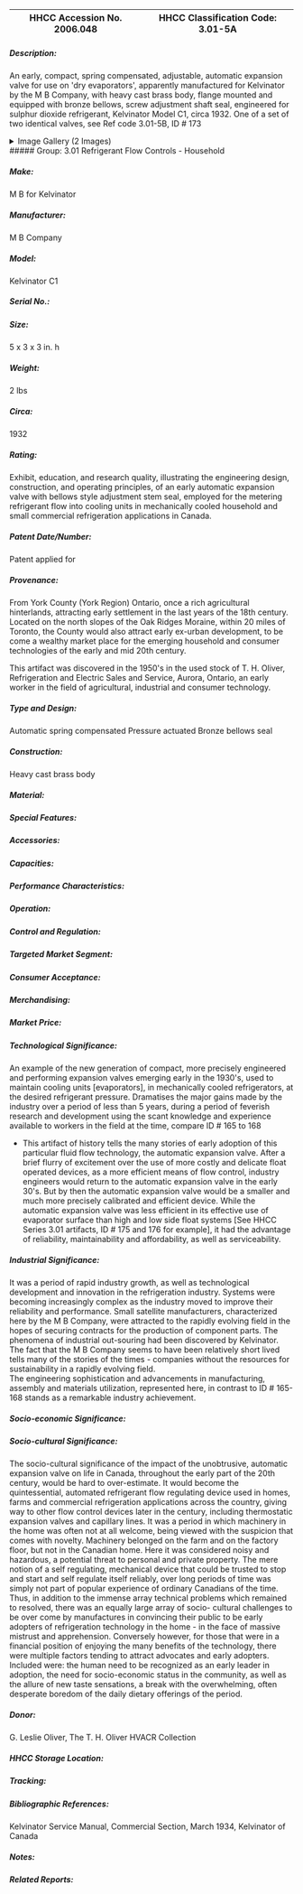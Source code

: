 | **HHCC Accession No. 2006.048** |**HHCC Classification Code:  3.01-5A**|
| ----------- | ----------- |
##### Description:
An early, compact, spring compensated, adjustable, automatic expansion valve for use on 'dry evaporators', apparently manufactured for Kelvinator by the M B Company, with heavy cast brass body, flange mounted and equipped with bronze bellows, screw adjustment shaft seal, engineered for sulphur dioxide refrigerant, Kelvinator Model C1, circa 1932. One of a set of two identical valves, see Ref code 3.01-5B, ID # 173


<details>
	<summary>Image Gallery (2 Images)</summary>
<div class="gallery gallery-wrapper--full" contenteditable="false" data-is-empty="false" data-translation="Add images" data-columns="6">
<figure class="gallery__item"><a href="#DOMAIN_NAME#gallery/3.01-5a.jpg" data-size="1551x1054"><img src="#DOMAIN_NAME#gallery/3.01-5a-thumbnail.jpg" alt=""></a></figure>
<figure class="gallery__item"><a href="#DOMAIN_NAME#gallery/3.01-5aa.jpg" data-size="1741x1049"><img src="#DOMAIN_NAME#gallery/3.01-5aa-thumbnail.jpg" alt=""></a></figure>
</div>
</details>
##### Group:
3.01 Refrigerant Flow Controls - Household

##### Make:
M B for Kelvinator

##### Manufacturer:
M B Company

##### Model:
Kelvinator C1

##### Serial No.:


##### Size:
5 x 3 x 3 in. h

##### Weight:
2 lbs

##### Circa:
1932

##### Rating:
Exhibit, education, and research quality, illustrating the engineering design, construction, and operating principles, of an early automatic expansion valve with bellows style adjustment stem seal, employed for the metering refrigerant flow into cooling units in mechanically cooled household and small commercial refrigeration applications in Canada.

##### Patent Date/Number:
Patent applied for

##### Provenance:
From York County (York Region) Ontario, once a rich agricultural hinterlands, attracting early settlement in the last years of the 18th century. Located on the north slopes of the Oak Ridges Moraine, within 20 miles of Toronto, the County would also attract early ex-urban development, to be come a wealthy market place for the emerging household and consumer technologies of the early and mid 20th century. 

This artifact was discovered in the 1950's in the used stock of T. H. Oliver, Refrigeration and Electric Sales and Service, Aurora, Ontario, an early worker in the field of agricultural, industrial and consumer technology.

##### Type and Design:
Automatic spring compensated
Pressure actuated
Bronze bellows seal

##### Construction:
Heavy cast brass body

##### Material:


##### Special Features:


##### Accessories:


##### Capacities:


##### Performance Characteristics:


##### Operation:


##### Control and Regulation:


##### Targeted Market Segment:


##### Consumer Acceptance:


##### Merchandising:


##### Market Price:


##### Technological Significance:
An example of the new generation of compact, more precisely engineered and performing expansion valves emerging early in the 1930's, used to maintain cooling units [evaporators], in mechanically cooled refrigerators, at the desired refrigerant pressure. 
Dramatises the major gains made by the industry over a period of less than 5 years, during a period of feverish research and development using the scant knowledge and experience available to workers in the field at the time, compare ID # 165 to 168   
-    This artifact of history tells the many stories of early adoption of this particular fluid flow technology, the automatic expansion valve. After a brief flurry of excitement over the use of more costly and delicate float operated devices, as a more efficient means of flow control, industry engineers would return to the automatic expansion valve in the early 30's. But by then the automatic expansion valve would be a smaller and much more precisely calibrated and efficient device. While the automatic expansion valve was less efficient in its effective use of evaporator surface than high and low side float systems [See  HHCC Series 3.01 artifacts, ID # 175 and 176 for example], it had the advantage of reliability, maintainability and affordability, as well as serviceability.

##### Industrial Significance:
It was a period of rapid industry growth, as well as technological development and innovation in the refrigeration industry. Systems were becoming increasingly complex as the industry moved to improve their reliability and performance. Small satellite manufacturers, characterized here by the M B Company, were attracted to the rapidly evolving field in the hopes of securing contracts for the production of component parts. The phenomena of industrial out-souring had been discovered by Kelvinator.  
The fact that the M B Company seems to have been relatively short lived tells many of the stories of the times - companies without the resources for sustainability in a rapidly evolving field.      
The engineering sophistication and advancements in manufacturing, assembly and materials utilization, represented here, in contrast to ID # 165-168 stands as a remarkable industry achievement.

##### Socio-economic Significance:


##### Socio-cultural Significance:
The socio-cultural significance of the impact of the unobtrusive, automatic expansion valve on life in Canada, throughout the early part of the 20th century, would be hard to over-estimate. It would become the quintessential, automated refrigerant flow regulating device used in homes, farms and commercial refrigeration applications across the country, giving way to other flow control devices later in the century, including thermostatic expansion valves and capillary lines.
It was a period in which machinery in the home was often not at all welcome, being viewed with the suspicion that comes with novelty. Machinery belonged on the farm and on the factory floor, but not in the Canadian home. Here it was considered noisy and hazardous, a potential threat to personal and private property.
The mere notion of a self regulating, mechanical device that could be trusted to stop and start and self regulate itself reliably, over long periods of time was simply not part of popular experience of ordinary Canadians of the time. 
Thus, in addition to the immense array technical problems which remained to resolved, there was an equally large array of socio- cultural challenges to be over come by manufactures in convincing their public to be early adopters of refrigeration technology in the home - in the face of massive mistrust and apprehension. 
Conversely however, for those that were in a financial position of enjoying the many benefits of the technology, there were multiple factors tending to attract advocates and early adopters. Included were: the human need to be recognized as an early leader in adoption, the need for socio-economic status in the community, as well as the allure of new taste sensations, a break with the overwhelming, often desperate boredom of the daily dietary offerings of the period.

##### Donor:
G. Leslie Oliver, The T. H. Oliver HVACR Collection

##### HHCC Storage Location:


##### Tracking:


##### Bibliographic References:
Kelvinator Service Manual, Commercial Section, March 1934, Kelvinator of Canada

##### Notes:


##### Related Reports:

